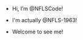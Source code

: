 - Hi, I’m @NFLSCode!

- I'm actually @NFLS-1963!

- Welcome to see me!

<!---
NFLSCode/NFLSCode is a ✨ special ✨ repository because its `README.md` (this file) appears on your GitHub profile.
You can click the Preview link to take a look at your changes.
--->
